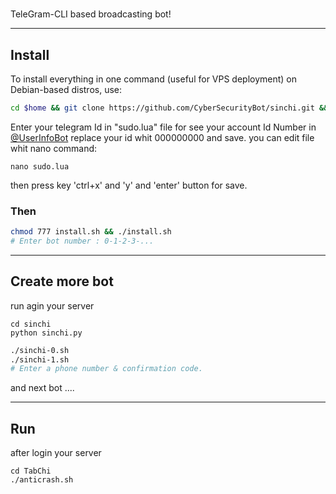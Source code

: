 # 
TeleGram-CLI based broadcasting bot!

****

## Install
To install everything in one command (useful for VPS deployment) on Debian-based distros, use:
```sh
cd $home && git clone https://github.com/CyberSecurityBot/sinchi.git && cd sinchi 
```

Enter your telegram Id in "sudo.lua" file
for see your account Id Number in [@UserInfoBot](https://t.me/userinfobot)
replace your id whit 000000000 and save.
you can edit file whit nano command:
```
nano sudo.lua
```
then
press key 'ctrl+x' and 'y' and 'enter' button for save.

### Then

```sh
chmod 777 install.sh && ./install.sh
# Enter bot number : 0-1-2-3-...
```

***

## Create more bot
run agin your server

```
cd sinchi
python sinchi.py
```

```sh
./sinchi-0.sh
./sinchi-1.sh
# Enter a phone number & confirmation code.
```
and next bot ....

***

## Run
after login your server

```
cd TabChi
./anticrash.sh
```

